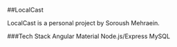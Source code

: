 ##LocalCast

LocalCast is a personal project by Soroush Mehraein.

###Tech Stack
Angular Material
Node.js/Express
MySQL